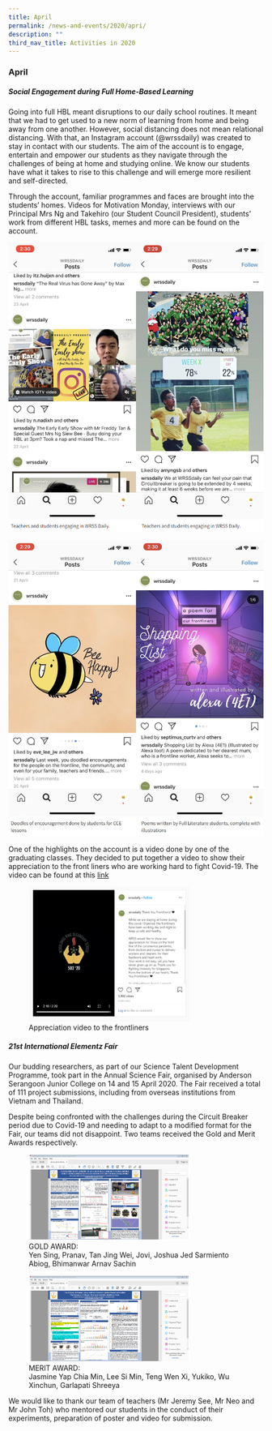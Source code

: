 ```yaml
---
title: April
permalink: /news-and-events/2020/apri/
description: ""
third_nav_title: Activities in 2020
---
```

### **April**

##### **Social Engagement during Full Home-Based Learning**

Going into full HBL meant disruptions to our daily school routines. It meant that we had to get used to a new norm of learning from home and being away from one another. However, social distancing does not mean relational distancing. With that, an Instagram account (@wrssdaily) was created to stay in contact with our students. The aim of the account is to engage, entertain and empower our students as they navigate through the challenges of being at home and studying online. We know our students have what it takes to rise to this challenge and will emerge more resilient and self-directed.

Through the account, familiar programmes and faces are brought into the students’ homes. Videos for Motivation Monday, interviews with our Principal Mrs Ng and Takehiro (our Student Council President), students’ work from different HBL tasks, memes and more can be found on the account.

<img src="/images/2020%20april%201a.jpg"
     style="width:50%" align=left>
<img src="/images/2020%20april%201c.jpg"
     style="width:50%" align=right>

![](/images/2020%20april%20caption%201.jpg)

<img src="/images/2020%20april%201.jpg"
     style="width:50%" align=left>
<img src="/images/2020%20april%202a.jpg"
     style="width:50%" align=right>
		 
![](/images/2020%20april%20caption%202.jpg)		 
		 
One of the highlights on the account is a video done by one of the graduating classes. They decided to put together a video to show their appreciation to the front liners who are working hard to fight Covid-19. The video can be found at this [link](https://www.instagram.com/tv/B_cX8blht3O/)

<figure>
<img src="/images/2020%20april%202.jpg" 
     style="width:75%">
<figcaption> Appreciation video to the frontliners
 </figcaption>
</figure>

##### **21st International Elementz Fair**
Our budding researchers, as part of our Science Talent Development Programme, took part in the Annual Science Fair, organised by Anderson Serangoon Junior College on 14 and 15 April 2020. The Fair received a total of 111 project submissions, including from overseas institutions from Vietnam and Thailand.  

Despite being confronted with the challenges during the Circuit Breaker period due to Covid-19 and needing to adapt to a modified format for the Fair, our teams did not disappoint. Two teams received the Gold and Merit Awards respectively.

<figure>
<img src="/images/2020%20april%203.jpg" 
     style="width:75%">
<figcaption> GOLD AWARD:<br>Yen Sing, Pranav, Tan Jing Wei, Jovi, Joshua Jed Sarmiento Abiog, Bhimanwar Arnav Sachin
 </figcaption>
</figure>

<figure>
<img src="/images/2020%20april%204.jpg" 
     style="width:75%">
<figcaption> MERIT AWARD:<br>Jasmine Yap Chia Min, Lee Si Min, Teng Wen Xi, Yukiko, Wu Xinchun, Garlapati Shreeya
 </figcaption>
</figure>

We would like to thank our team of teachers (Mr Jeremy See, Mr Neo and Mr John Toh) who mentored our students in the conduct of their experiments, preparation of poster and video for submission.
